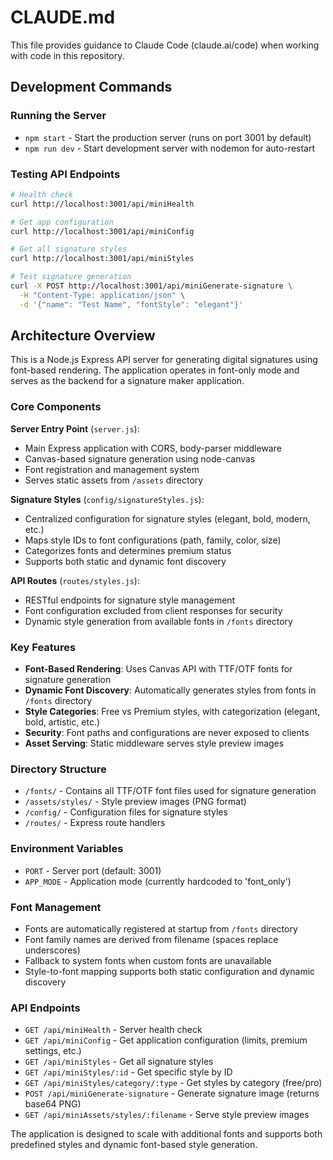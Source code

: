 # CLAUDE.md

This file provides guidance to Claude Code (claude.ai/code) when working with code in this repository.

## Development Commands

### Running the Server
- `npm start` - Start the production server (runs on port 3001 by default)
- `npm run dev` - Start development server with nodemon for auto-restart

### Testing API Endpoints
```bash
# Health check
curl http://localhost:3001/api/miniHealth

# Get app configuration
curl http://localhost:3001/api/miniConfig

# Get all signature styles
curl http://localhost:3001/api/miniStyles

# Test signature generation
curl -X POST http://localhost:3001/api/miniGenerate-signature \
  -H "Content-Type: application/json" \
  -d '{"name": "Test Name", "fontStyle": "elegant"}'
```

## Architecture Overview

This is a Node.js Express API server for generating digital signatures using font-based rendering. The application operates in font-only mode and serves as the backend for a signature maker application.

### Core Components

**Server Entry Point** (`server.js`):
- Main Express application with CORS, body-parser middleware
- Canvas-based signature generation using node-canvas
- Font registration and management system
- Serves static assets from `/assets` directory

**Signature Styles** (`config/signatureStyles.js`):
- Centralized configuration for signature styles (elegant, bold, modern, etc.)
- Maps style IDs to font configurations (path, family, color, size)
- Categorizes fonts and determines premium status
- Supports both static and dynamic font discovery

**API Routes** (`routes/styles.js`):
- RESTful endpoints for signature style management
- Font configuration excluded from client responses for security
- Dynamic style generation from available fonts in `/fonts` directory

### Key Features

- **Font-Based Rendering**: Uses Canvas API with TTF/OTF fonts for signature generation
- **Dynamic Font Discovery**: Automatically generates styles from fonts in `/fonts` directory
- **Style Categories**: Free vs Premium styles, with categorization (elegant, bold, artistic, etc.)
- **Security**: Font paths and configurations are never exposed to clients
- **Asset Serving**: Static middleware serves style preview images

### Directory Structure
- `/fonts/` - Contains all TTF/OTF font files used for signature generation
- `/assets/styles/` - Style preview images (PNG format)
- `/config/` - Configuration files for signature styles
- `/routes/` - Express route handlers

### Environment Variables
- `PORT` - Server port (default: 3001)
- `APP_MODE` - Application mode (currently hardcoded to 'font_only')

### Font Management
- Fonts are automatically registered at startup from `/fonts` directory
- Font family names are derived from filename (spaces replace underscores)
- Fallback to system fonts when custom fonts are unavailable
- Style-to-font mapping supports both static configuration and dynamic discovery

### API Endpoints
- `GET /api/miniHealth` - Server health check
- `GET /api/miniConfig` - Get application configuration (limits, premium settings, etc.)
- `GET /api/miniStyles` - Get all signature styles
- `GET /api/miniStyles/:id` - Get specific style by ID
- `GET /api/miniStyles/category/:type` - Get styles by category (free/pro)
- `POST /api/miniGenerate-signature` - Generate signature image (returns base64 PNG)
- `GET /api/miniAssets/styles/:filename` - Serve style preview images

The application is designed to scale with additional fonts and supports both predefined styles and dynamic font-based style generation.